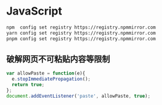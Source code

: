 # JavaScript

```bash
npm  config set registry https://registry.npmmirror.com
yarn config set registry https://registry.npmmirror.com
pnpm config set registry https://registry.npmmirror.com
```

## 破解网页不可粘贴内容等限制

```js
var allowPaste = function(e){
  e.stopImmediatePropagation();
  return true;
};
document.addEventListener('paste', allowPaste, true);
```